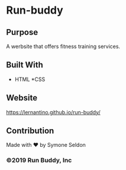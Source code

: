 # Run-buddy

## Purpose
A werbsite that offers fitness training services.

## Built With
* HTML
*CSS

## Website
https://lernantino.github.io/run-buddy/

## Contribution
Made with ❤️ by Symone Seldon

### ©️2019 Run Buddy, Inc
